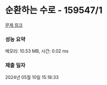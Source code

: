 # 순환하는 수로 - 159547/1 

[문제 링크](https://level.goorm.io/exam/159547/%EC%88%9C%ED%99%98%ED%95%98%EB%8A%94-%EC%88%98%EB%A1%9C/quiz/1) 

### 성능 요약

메모리: 10.53 MB, 시간: 0.02 ms

### 제출 일자

2024년 05월 10일 15:18:33

